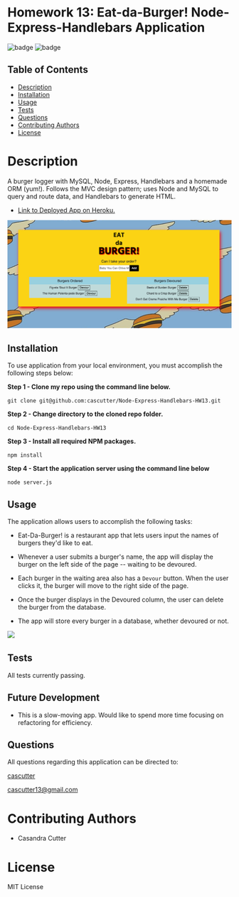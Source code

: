 # Homework 13: Eat-da-Burger! Node-Express-Handlebars Application

![badge](https://img.shields.io/badge/license-MIT-orange)
![badge](https://img.shields.io/badge/build-passing-brightgreen)
    
## Table of Contents
* [Description](#description)
* [Installation](#installation)
* [Usage](#usage)
* [Tests](#test)
* [Questions](#questions)
* [Contributing Authors](#contributors)
* [License](#license)
    
# Description
A burger logger with MySQL, Node, Express, Handlebars and a homemade ORM (yum!). Follows the MVC design pattern; uses Node and MySQL to query and route data, and Handlebars to generate  HTML.

* <a href="https://pure-lake-63894.herokuapp.com/">Link to Deployed App on Heroku.</a>

<img src="public/assets/images/Eat-Da-Burger.png">
    
## Installation
To use application from your local environment, you must accomplish the following steps below:

**Step 1 - Clone my repo using the command line below.**
```
git clone git@github.com:cascutter/Node-Express-Handlebars-HW13.git
```
**Step 2 - Change directory to the cloned repo folder.**
```
cd Node-Express-Handlebars-HW13
```
**Step 3 - Install all required NPM packages.**
```
npm install
```
**Step 4 - Start the application server using the command line below**
```
node server.js
```
    
## Usage
The application allows users to accomplish the following tasks:
* Eat-Da-Burger! is a restaurant app that lets users input the names of burgers they'd like to eat.

* Whenever a user submits a burger's name, the app will display the burger on the left side of the page -- waiting to be devoured.

* Each burger in the waiting area also has a `Devour` button. When the user clicks it, the burger will move to the right side of the page.

* Once the burger displays in the Devoured column, the user can delete the burger from the database.

* The app will store every burger in a database, whether devoured or not.

<img src="https://media.giphy.com/media/1y5yqoKmNIdsPAcTQH/giphy.gif">
          
## Tests
All tests currently passing.

## Future Development
* This is a slow-moving app. Would like to spend more time focusing on refactoring for efficiency.
            
## Questions
All questions regarding this application can be directed to: 
 
<a href="https://github.com/cascutter">cascutter</a> 

<a href="mailto:cascutter13@gmail.com">cascutter13@gmail.com</a>
    
# Contributing Authors
* Casandra Cutter 
    
# License
MIT License